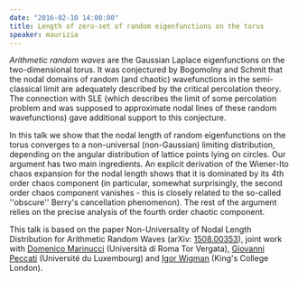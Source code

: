 ```yaml
---
date: "2016-02-10 14:00:00"
title: Length of zero-set of random eigenfunctions on the torus
speaker: maurizia
---
```

*Arithmetic random waves* are the Gaussian Laplace eigenfunctions on the two-dimensional torus. It was conjectured by Bogomolny and Schmit that the nodal domains of random (and chaotic) wavefunctions in the semi-classical limit are adequately described by the critical percolation theory. The connection with SLE (which describes the limit of some percolation problem and was supposed to approximate nodal lines of these random wavefunctions) gave additional support to this conjecture.

In this talk we show that the nodal length of random eigenfunctions on the torus converges to a non-universal (non-Gaussian) limiting distribution, depending on the angular distribution of lattice points lying on circles. Our argument has two main ingredients. An explicit derivation of the Wiener-Ito chaos expansion for the nodal length shows that it is dominated by its 4th order chaos component (in particular, somewhat surprisingly, the second order chaos component vanishes - this is closely related to the so-called ''obscure'' Berry's cancellation phenomenon). The rest of the argument relies on the precise analysis of the fourth order chaotic component.

This talk is based on the paper Non-Universality of Nodal Length Distribution for Arithmetic Random Waves (arXiv: [1508.00353](http://arxiv.org/abs/1508.00353)), joint work with [Domenico Marinucci](https://www.mat.uniroma2.it/~marinucc/) (Università di Roma Tor Vergata), [Giovanni Peccati](https://sites.google.com/site/giovannipeccati/Home) (Université du Luxembourg) and [Igor Wigman](http://www.kcl.ac.uk/nms/depts/mathematics/people/atoz/wigmani.aspx) (King's College London).
